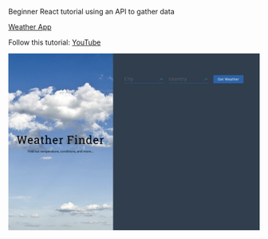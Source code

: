 Beginner React tutorial using an API to gather data

[Weather App](https://haji-weather-app.herokuapp.com/)

Follow this tutorial: [YouTube](https://www.youtube.com/watch?v=204C9yNeOYI)

![Homepage](blue.png)
